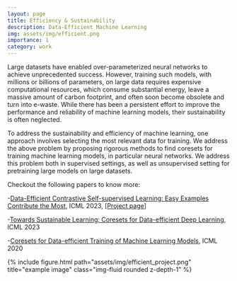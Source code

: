 ```yaml
---
layout: page
title: Efficiency & Sustainability
description: Data-Efficient Machine Learning
img: assets/img/efficient.png
importance: 1
category: work
---
```


Large datasets have enabled over-parameterized neural networks to achieve unprecedented success. However, training such models, with millions or billions of parameters, on large data requires expensive computational resources, which consume substantial energy, leave a massive amount of carbon footprint, and often soon become obsolete and turn into e-waste. While there has been a persistent effort to improve the performance and reliability of machine learning models, their sustainability is often neglected.

To address the sustainability and efficiency of machine learning, one approach involves selecting the most relevant data for training. We address the above problem by proposing rigorous methods to find coresets for training machine learning models, in particular neural networks. We address this problem both in supervised settings, as well as unsupervised setting for pretraining large models on large datasets.

Checkout the following papers to know more:

-[Data-Efficient Contrastive Self-supervised Learning: Easy Examples Contribute the Most](https://arxiv.org/pdf/2302.09195), ICML 2023, [[Project page](https://sjoshi804.github.io/data-efficient-contrastive-learning/)]

-[Towards Sustainable Learning: Coresets for Data-efficient Deep Learning](), ICML 2023

-[Coresets for Data-efficient Training of Machine Learning Models](/assets/pdf/mirzasoleiman20data_long.pdf), ICML 2020


<div class="row">
    <div class="col-sm mt-3 mt-md-0">
        {% include figure.html path="assets/img/efficient_project.png" title="example image" class="img-fluid rounded z-depth-1" %}
    </div>
</div>

